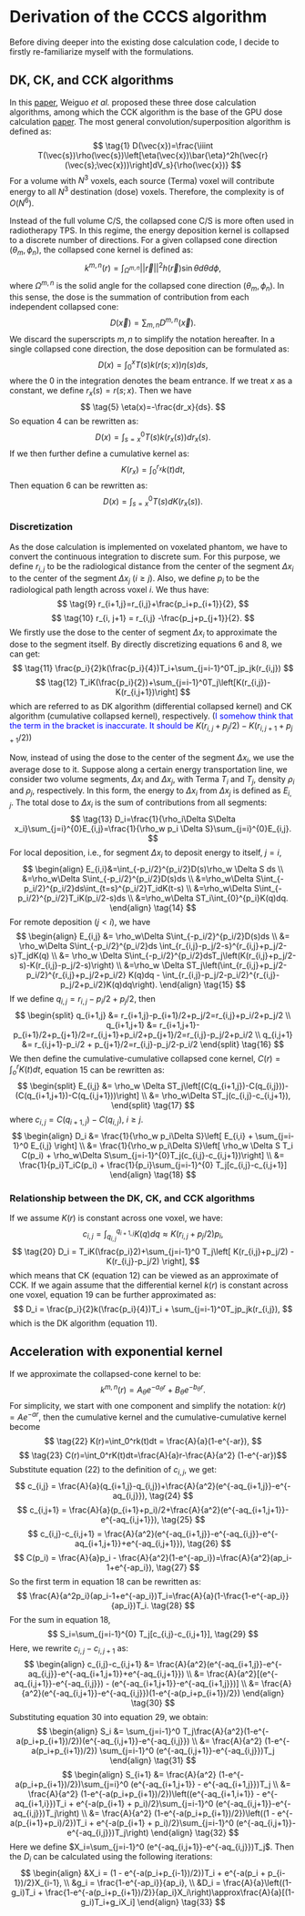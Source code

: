 # Derivation of the CCCS algorithm
Before diving deeper into the existing dose calculation code, I decide to firstly re-familiarize myself with the formulations.
## DK, CK, and CCK algorithms
In this [paper](http://dx.doi.org/10.1088/0031-9155/50/4/007), Weiguo _et al._ proposed these three dose calculation algorithms, among which the CCK algorithm is the base of the GPU dose calculation [paper](http://dx.doi.org/10.1118/1.3551996). The most general convolution/superposition algorithm is defined as:
$$
\tag{1}
D(\vec{x})=\frac{\iiint T(\vec{s})\rho(\vec{s})\left[\eta(\vec{x})\bar{\eta}^2h(\vec{r}(\vec{s};\vec{x}))\right]dV_s}{\rho(\vec{x})}
$$
For a volume with $N^3$ voxels, each source (Terma) voxel will contribute energy to all $N^3$ destination (dose) voxels. Therefore, the complexity is of $O(N^6)$.

Instead of the full volume C/S, the collapsed cone C/S is more often used in radiotherapy TPS. In this regime, the energy deposition kernel is collapsed to a discrete number of directions. For a given collapsed cone direction $(\theta_m, \phi_n)$, the collapsed cone kernel is defined as:
$$
\tag{2}
k^{m,n}(r)=\int_{\Omega^{m,n}}||\vec{r}||^2h(\vec{r})\sin \theta d\theta d\phi,
$$
where $\Omega^{m,n}$ is the solid angle for the collapsed cone direction $(\theta_m, \phi_n)$. In this sense, the dose is the summation of contribution from each independent collapsed cone:
$$
\tag{3}
D(\vec{x})=\sum_{m,n}D^{m,n}(\vec{x}).
$$
We discard the superscripts $m, n$ to simplify the notation hereafter. In a single collapsed cone direction, the dose deposition can be formulated as:
$$
\tag{4}
D(x)=\int_0^xT(s)k(r(s;x))\eta(s)ds,
$$
where the 0 in the integration denotes the beam entrance. If we treat $x$ as a constant, we define $r_x(s)=r(s;x)$. Then we have
$$
\tag{5}
\eta(x)=-\frac{dr_x}{ds}.
$$
So equation 4 can be rewritten as:
$$
\tag{6}
D(x)=\int_{s=x}^0 T(s)k(r_x(s))dr_x(s).
$$
If we then further define a cumulative kernel as:
$$
\tag{7}
K(r_x)=\int_0^{r_x}k(t)dt,
$$
Then equation 6 can be rewritten as:
$$
\tag{8}
D(x)=\int_{s=x}^0 T(s)dK(r_x(s)).
$$

### Discretization
As the dose calculation is implemented on voxelated phantom, we have to convert the continuous integration to discrete sum. For this purpose, we define $r_{i,j}$ to be the radiological distance from the center of the segment $\Delta x_i$ to the center of the segment $\Delta x_j$ ($i\geq j$). Also, we define $p_i$ to be the radiological path length across voxel $i$. We thus have:
$$
\tag{9}
r_{i+1,j}=r_{i,j}+\frac{p_i+p_{i+1}}{2},
$$
$$
\tag{10}
r_{i, j+1} = r_{i,j} -\frac{p_j+p_{j+1}}{2}.
$$
We firstly use the dose to the center of segment $\Delta x_i$ to approximate the dose to the segment itself. By directly discretizing equations 6 and 8, we can get:
$$
\tag{11}
\frac{p_i}{2}k(\frac{p_i}{4})T_i+\sum_{j=i-1}^0T_jp_jk(r_{i,j})
$$
$$
\tag{12}
T_iK(\frac{p_i}{2})+\sum_{j=i-1}^0T_j\left[K(r_{i,j})-K(r_{i,j+1})\right]
$$
which are referred to as DK algorithm (differential collapsed kernel) and CK algorithm (cumulative collapsed kernel), respectively. (<span style="color: blue;">I somehow think that the term in the bracket is inaccurate. It should be </span> $K(r_{i,j}+p_j/2)-K(r_{i,j+1}+p_{j+1}/2)$)

Now, instead of using the dose to the center of the segment $\Delta x_i$, we use the average dose to it. Suppose along a certain energy transportation line, we consider two volume segments, $\Delta x_i$ and $\Delta x_j$, with Terma $T_i$ and $T_j$, density $\rho_i$ and $\rho_j$, respectively. In this form, the energy to $\Delta x_i$ from $\Delta x_j$ is defined as $E_{i,j}$. The total dose to $\Delta x_i$ is the sum of contributions from all segments:
$$
\tag{13}
D_i=\frac{1}{\rho_i\Delta S\Delta x_i}\sum_{j=i}^{0}E_{i,j}=\frac{1}{\rho_w p_i \Delta S}\sum_{j=i}^{0}E_{i,j}.
$$
For local deposition, i.e., for segment $\Delta x_i$ to deposit energy to itself, $j=i$,
$$
\begin{align}
E_{i,i}&=\int_{-p_i/2}^{p_i/2}D(s)\rho_w \Delta S ds \\
&=\rho_w\Delta S\int_{-p_i/2}^{p_i/2}D(s)ds \\
&=\rho_w\Delta S\int_{-p_i/2}^{p_i/2}ds\int_{t=s}^{p_i/2}T_idK(t-s) \\
&=\rho_w\Delta S\int_{-p_i/2}^{p_i/2}T_iK(p_i/2-s)ds \\
&=\rho_w\Delta ST_i\int_{0}^{p_i}K(q)dq.
\end{align}
\tag{14}
$$
For remote deposition ($j<i$), we have
$$
\begin{align}
E_{i,j} &= \rho_w\Delta S\int_{-p_i/2}^{p_i/2}D(s)ds \\
&= \rho_w\Delta S\int_{-p_i/2}^{p_i/2}ds \int_{r_{i,j}-p_j/2-s}^{r_{i,j}+p_j/2-s}T_jdK(q) \\
&= \rho_w \Delta S\int_{-p_i/2}^{p_i/2}dsT_j\left(K(r_{i,j}+p_j/2-s)-K(r_{i,j}-p_j/2-s)\right) \\
&=\rho_w \Delta ST_j\left(\int_{r_{i,j}+p_j/2-p_i/2}^{r_{i,j}+p_j/2+p_i/2} K(q)dq - \int_{r_{i,j}-p_j/2-p_i/2}^{r_{i,j}-p_j/2+p_i/2}K(q)dq\right).
\end{align}
\tag{15}
$$
If we define $q_{i,j}=r_{i,j}-p_i/2+p_j/2$, then
$$
\begin{split}
q_{i+1,j} &= r_{i+1,j}-p_{i+1}/2+p_j/2=r_{i,j}+p_i/2+p_j/2 \\
q_{i+1,j+1} &= r_{i+1,j+1}-p_{i+1}/2+p_{j+1}/2=r_{i,j+1}+p_i/2+p_{j+1}/2=r_{i,j}-p_j/2+p_i/2 \\
q_{i,j+1} &= r_{i,j+1}-p_i/2 + p_{j+1}/2=r_{i,j}-p_j/2-p_i/2
\end{split}
\tag{16}
$$
We then define the cumulative-cumulative collapsed cone kernel, $C(r)=\int_o^rK(t)dt$, equation 15 can be rewritten as:
$$
\begin{split}
E_{i,j} &= \rho_w \Delta ST_j\left[(C(q_{i+1,j})-C(q_{i,j}))-(C(q_{i+1,j+1})-C(q_{i,j+1}))\right] \\
&= \rho_w\Delta ST_j(c_{i,j}-c_{i,j+1}),
\end{split}
\tag{17}
$$
where $c_{i,j}=C(q_{i+1,j})-C(q_{i,j})$, $i\geq j$.
$$
\begin{align}
D_i &= \frac{1}{\rho_w p_i\Delta S}\left[ E_{i,i} + \sum_{j=i-1}^0 E_{i,j} \right] \\
&= \frac{1}{\rho_w p_i\Delta S}\left[ \rho_w \Delta S T_i C(p_i) + \rho_w\Delta S\sum_{j=i-1}^{0}T_j(c_{i,j}-c_{i,j+1})\right] \\
&= \frac{1}{p_i}T_iC(p_i) + \frac{1}{p_i}\sum_{j=i-1}^{0} T_j[c_{i,j}-c_{i,j+1}]
\end{align}
\tag{18}
$$
### Relationship between the DK, CK, and CCK algorithms
If we assume $K(r)$ is constant across one voxel, we have:
$$
\tag{19}
c_{i,j} = \int_{q_{i,j}}^{q_{i+1,j}}K(q)dq \approx K(r_{i,j}+p_j/2)p_i,
$$
$$
\tag{20}
D_i = T_iK(\frac{p_i}2)+\sum_{j=i-1}^0 T_j\left[ K(r_{i,j}+p_j/2) - K(r_{i,j}-p_j/2) \right],
$$
which means that CK (equation 12) can be viewed as an approximate of CCK. If we again assume that the differential kernel $k(r)$ is constant across one voxel, equation 19 can be further approximated as:
$$
D_i = \frac{p_i}{2}k(\frac{p_i}{4})T_i + \sum_{j=i-1}^0T_jp_jk(r_{i,j}),
$$
which is the DK algorithm (equation 11).

## Acceleration with exponential kernel
If we approximate the collapsed-cone kernel to be:
$$
\tag{21}
k^{m,n}(r)=A_{\theta}e^{-a_\theta r} + B_\theta e^{-b_\theta r}.
$$
For simplicity, we start with one component and simplify the notation: $k(r)=Ae^{-ar}$, then the cumulative kernel and the cumulative-cumulative kernel become
$$
\tag{22}
K(r)=\int_0^rk(t)dt = \frac{A}{a}(1-e^{-ar}),
$$
$$
\tag{23}
C(r)=\int_0^rK(t)dt=\frac{A}{a}r-\frac{A}{a^2}
(1-e^{-ar})$$
Substitute equation (22) to the definition of $c_{i,j}$, we get:
$$
c_{i,j} = \frac{A}{a}(q_{i+1,j}-q_{i,j})+\frac{A}{a^2}(e^{-aq_{i+1,j}}-e^{-aq_{i,j}}),
\tag{24}
$$
$$
c_{i,j+1} = \frac{A}{a}(p_{i+1}+p_i)/2+\frac{A}{a^2}(e^{-aq_{i+1,j+1}}-e^{-aq_{i,j+1}}),
\tag{25}
$$
$$
c_{i,j}-c_{i,j+1} = \frac{A}{a^2}(e^{-aq_{i+1,j}}-e^{-aq_{i,j}}-e^{-aq_{i+1,j+1}}+e^{-aq_{i,j+1}}),
\tag{26}
$$
$$
C(p_i) = \frac{A}{a}p_i - \frac{A}{a^2}(1-e^{-ap_i})=\frac{A}{a^2}(ap_i-1+e^{-ap_i}),
\tag{27}
$$
So the first term in equation 18 can be rewritten as:
$$
\frac{A}{a^2p_i}(ap_i-1+e^{-ap_i})T_i=\frac{A}{a}(1-\frac{1-e^{-ap_i}}{ap_i})T_i.
\tag{28}
$$
For the sum in equation 18,
$$
S_i=\sum_{j=i-1}^{0} T_j[c_{i,j}-c_{i,j+1}],
\tag{29}
$$
Here, we rewrite $c_{i,j}-c_{i,j+1}$ as:
$$
\begin{align}
c_{i,j}-c_{i,j+1} &= \frac{A}{a^2}(e^{-aq_{i+1,j}}-e^{-aq_{i,j}}-e^{-aq_{i+1,j+1}}+e^{-aq_{i,j+1}}) \\
&= \frac{A}{a^2}[(e^{-aq_{i,j+1}}-e^{-aq_{i,j}}) - (e^{-aq_{i+1,j+1}}-e^{-aq_{i+1,j}})] \\
&= \frac{A}{a^2}(e^{-aq_{i,j+1}}-e^{-aq_{i,j}})(1-e^{-a(p_i+p_{i+1})/2})
\end{align}
\tag{30}
$$
Substituting equation 30 into equation 29, we obtain:
$$
\begin{align}
S_i &= \sum_{j=i-1}^0 T_j\frac{A}{a^2}(1-e^{-a(p_i+p_{i+1})/2})(e^{-aq_{i,j+1}}-e^{-aq_{i,j}}) \\
&= \frac{A}{a^2} (1-e^{-a(p_i+p_{i+1})/2}) \sum_{j=i-1}^0 (e^{-aq_{i,j+1}}-e^{-aq_{i,j}})T_j
\end{align}
\tag{31}
$$
$$
\begin{align}
S_{i+1} &= \frac{A}{a^2} (1-e^{-a(p_i+p_{i+1})/2})\sum_{j=i}^0 (e^{-aq_{i+1,j+1}} - e^{-aq_{i+1,j}})T_j \\
&= \frac{A}{a^2} (1-e^{-a(p_i+p_{i+1})/2})\left((e^{-aq_{i+1,i+1}} - e^{-aq_{i+1,i}})T_i + e^{-a(p_{i+1} + p_i)/2}\sum_{j=i-1}^0 (e^{-aq_{i,j+1}}-e^{-aq_{i,j}})T_j\right) \\
&= \frac{A}{a^2} (1-e^{-a(p_i+p_{i+1})/2})\left((1 - e^{-a(p_{i+1}+p_i)/2})T_i + e^{-a(p_{i+1} + p_i)/2}\sum_{j=i-1}^0 (e^{-aq_{i,j+1}}-e^{-aq_{i,j}})T_j\right)
\end{align}
\tag{32}
$$
Here we define $X_i=\sum_{j=i-1}^0 (e^{-aq_{i,j+1}}-e^{-aq_{i,j}})T_j$. Then the $D_i$ can be calculated using the following iterations:
$$
\begin{align}
&X_i = (1 - e^{-a(p_i+p_{i-1})/2})T_i + e^{-a(p_i + p_{i-1})/2}X_{i-1}, \\
&g_i = \frac{1-e^{-ap_i}}{ap_i}, \\
&D_i = \frac{A}{a}\left((1-g_i)T_i + \frac{1-e^{-a(p_i+p_{i+1})/2}}{ap_i}X_i\right)\approx\frac{A}{a}[(1-g_i)T_i+g_iX_i]
\end{align}
\tag{33}
$$
